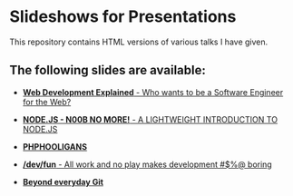 # Slideshows for Presentations

This repository contains HTML versions of various talks I have given.

## The following slides are available:
- [**Web Development Explained** - Who wants to be a Software Engineer for the Web?](WebDevExplained)
   <!--Bedrijfslezing Saxion Enschede - September 2014-->

- [**NODE.JS - N00B NO MORE!** - A LIGHTWEIGHT INTRODUCTION TO NODE.JS](node.js-noob-level/)
  <!--TheBeanMachine Dev Meetup - May 2014-->

- [**PHPHOOLIGANS**](http://phphooligans.github.io/Talks/thePHPHOOLIGANS-Talk/)
  <!--[PFCongres - September 2013]( https://joind.in/9215)-->

- [**/dev/fun** - All work and no play makes development #$%@ boring](AllWorkAndNoPlay/)
  <!--PHPTwente Meetup - December 2012-->

- [**Beyond everyday Git**](https://pother.ca/talks/beyond-everyday-git/)
  <!--Today&Beyond Summit - Noverber 2018-->